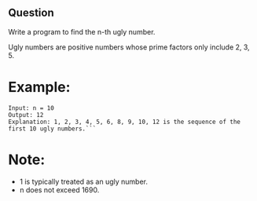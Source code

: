 ## Question

Write a program to find the n-th ugly number.

Ugly numbers are positive numbers whose prime factors only include 2, 3, 5. 

# Example:
```
Input: n = 10
Output: 12
Explanation: 1, 2, 3, 4, 5, 6, 8, 9, 10, 12 is the sequence of the first 10 ugly numbers.```
```
# Note:
- 1 is typically treated as an ugly number.
- n does not exceed 1690.